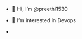 - 👋 Hi, I’m @preethi1530
- 👀 I’m interested in Devops

- 

<!---
preethi1530/preethi1530 is a ✨ special ✨ repository because its `README.md` (this file) appears on your GitHub profile.
You can click the Preview link to take a look at your changes.
--->
